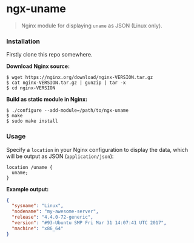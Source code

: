 # ngx-uname

> Nginx module for displaying `uname` as JSON (Linux only).

### Installation

Firstly clone this repo somewhere.

__Download Nginx source:__

```
$ wget https://nginx.org/download/nginx-VERSION.tar.gz
$ cat nginx-VERSION.tar.gz | gunzip | tar -x
$ cd nginx-VERSION
```

__Build as static module in Nginx:__

```
$ ./configure --add-module=/path/to/ngx-uname
$ make
$ sudo make install
```

### Usage

Specify a `location` in your Nginx configuration to display the data,
which will be output as JSON (`application/json`):

```nginx
location /uname {
  uname;
}
```

__Example output:__

```json
{
  "sysname": "Linux",
  "nodename": "my-awesome-server",
  "release": "4.4.0-72-generic",
  "version": "#93-Ubuntu SMP Fri Mar 31 14:07:41 UTC 2017",
  "machine": "x86_64"
}
```
